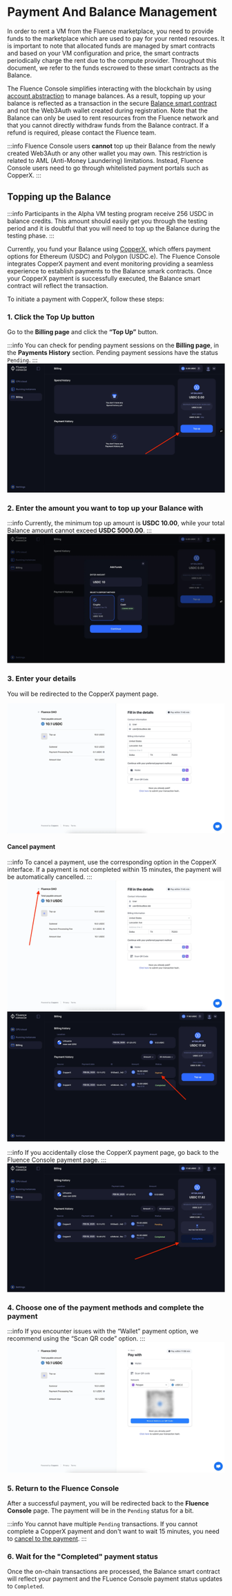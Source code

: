 # Payment And Balance Management

In order to rent a VM from the Fluence marketplace, you need to provide funds to the marketplace which are used to pay for your rented resources. It is important to note that allocated funds are managed by smart contracts and based on your VM configuration and price, the smart contracts periodically charge the rent due to the compute provider. Throughout this document, we refer to the funds escrowed to these smart contracts as the Balance.


The Fluence Console simplifies interacting with the blockchain by using [account abstraction](https://web3auth.io/docs/features/account-abstraction) to manage balances. As a result, topping up your balance is reflected as a transaction in the secure [Balance smart contract](https://blockscout.mainnet.fluence.dev/address/0xF0C308C622eeBA94aeEc2E3Fd67F34619f86761B) and not the Web3Auth wallet created during registration. Note that the Balance can only be used to rent resources from the Fluence network and that you cannot directly withdraw funds from the Balance contract. If a refund is required, please contact the Fluence team.

:::info
Fluence Console users **cannot** top up their Balance from the newly created Web3Auth or any other wallet you may own. This restriction is related to AML (Anti-Money Laundering) limitations. Instead, Fluence Console users need to go through whitelisted payment portals such as CopperX.
:::

## Topping up the Balance

:::info
Participants in the Alpha VM testing program receive 256 USDC in balance credits. This amount should easily get you through the testing period and it is doubtful that you will need to top up the Balance during the testing phase.
:::

Currently, you fund your Balance using [CopperX](https://copperx.io/), which offers payment options for Ethereum (USDC) and Polygon (USDC.e). The Fluence Console integrates CopperX payment and event monitoring providing a seamless experience to establish payments to the Balance smark contracts. Once your CopperX payment is successfully executed, the Balance smart contract will reflect the transaction.

To initiate a payment with CopperX, follow these steps:

### 1. Click the Top Up button

Go to the **Billing page** and click the **“Top Up”** button.

:::info
You can check for pending payment sessions on the **Billing page**, in the **Payments History** section. Pending payment sessions have the status `Pending`.
:::
![top up button](./assets/top_up_button.webp)

### 2. Enter the amount you want to top up your Balance with

:::info
Currently, the minimum top up amount is **USDC 10.00**, while your total Balance amount cannot exceed **USDC 5000.00**.
:::
![enter amount](./assets/amount.webp)

### 3. Enter your details

You will be redirected to the CopperX payment page.

![copperx payment page](./assets/payment_page.webp)

#### Cancel payment
:::info
To cancel a payment, use the corresponding option in the CopperX interface. If a payment is not completed within 15 minutes, the payment will be automatically cancelled.
:::
![cancel payment](./assets/cancel.webp)
![cancel result](./assets/cancel_res.webp)

:::info
If you accidentally close the CopperX payment page, go back to the Fluence Console payment page.
:::
![return to payment page](./assets/return_to_payment.webp)

### 4. Choose one of the payment methods and complete the payment

:::info
If you encounter issues with the “Wallet” payment option, we recommend using the “Scan QR code” option.
:::
![complete payment](./assets/complete_payment.webp)

### 5. Return to the Fluence Console

After a successful payment, you will be redirected back to the **Fluence Console** page. The payment will be in the `Pending` status for a bit.

:::info
You cannot have multiple `Pending` transactions. If you cannot complete a CopperX payment and don't want to wait 15 minutes, you need to [cancel to the payment](#cancel-payment). 
:::

### 6. Wait for the "Completed" payment status

Once the on-chain transactions are processed, the Balance smart contract will reflect your payment and the FLuence Console payment status updates to `Completed`.
